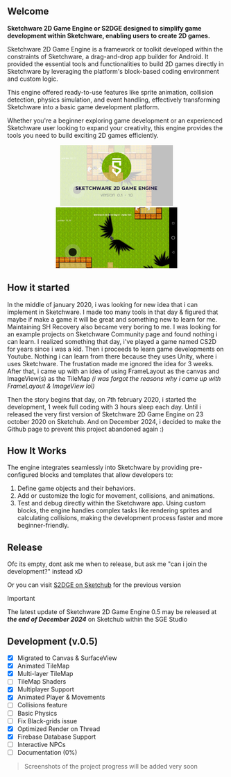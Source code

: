 ## Welcome
**<p>Sketchware 2D Game Engine or S2DGE designed to simplify game development within Sketchware, enabling users to create 2D games.</p>**
<p>Sketchware 2D Game Engine is a framework or toolkit developed within the constraints of Sketchware, a drag-and-drop app builder for Android. It provided the essential tools and functionalities to build 2D games directly in Sketchware by leveraging the platform's block-based coding environment and custom logic.</p>
<p>This engine offered ready-to-use features like sprite animation, collision detection, physics simulation, and event handling, effectively transforming Sketchware into a basic game development platform.</p>
<p>Whether you're a beginner exploring game development or an experienced Sketchware user looking to expand your creativity, this engine provides the tools you need to build exciting 2D games efficiently.</p>

<p align="center">
  <img src="./screenshots/3336028.jpg" alt="Second Image" height="140"/>
  <img src="./screenshots/3257632.jpg" alt="First Image" height="140"/>
</p>

## How it started
In the middle of january 2020, i was looking for new idea that i can implement in Sketchware. I made too many tools in that day & figured that maybe if make a game it will be great and something new to learn for me. Maintaining SH Recovery also became very boring to me. I was looking for an example projects on Sketchware Community page and found nothing i can learn. I realized something that day, i've played a game named CS2D for years since i was a kid. Then i proceeds to learn game developments on Youtube. Nothing i can learn from there because they uses Unity, where i uses Sketchware. The frustation made me ignored the idea for 3 weeks. After that, i came up with an idea of using FrameLayout as the canvas and ImageView(s) as the TileMap _(i was forgot the reasons why i came up with FrameLayout & ImageView lol)_

Then the story begins that day, on 7th february 2020, i started the development, 1 week full coding with 3 hours sleep each day. Until i released the very first version of Sketchware 2D Game Engine on 23 october 2020 on Sketchub. And on December 2024, i decided to make the Github page to prevent this project abandoned again :)

## How It Works
The engine integrates seamlessly into Sketchware by providing pre-configured blocks and templates that allow developers to:
1.  Define game objects and their behaviors.
2.  Add or customize the logic for movement, collisions, and animations.
3.  Test and debug directly within the Sketchware app.
Using custom blocks, the engine handles complex tasks like rendering sprites and calculating collisions, making the development process faster and more beginner-friendly.

## Release
Ofc its empty, dont ask me when to release, but ask me "can i join the development?" instead xD
<p>
  Or you can visit <a href="https://web.sketchub.in/p/808">S2DGE on Sketchub</a> for the previous version
</p>

> [!IMPORTANT]
> The latest update of Sketchware 2D Game Engine 0.5 may be released at ***the end of December 2024*** on Sketchub within the SGE Studio

## Development (v.0.5)
- [x] Migrated to Canvas & SurfaceView
- [x] Animated TileMap
- [x] Multi-layer TileMap
- [ ] TileMap Shaders
- [x] Multiplayer Support
- [x] Animated Player & Movements
- [ ] Collisions feature
- [ ] Basic Physics
- [ ] Fix Black-grids issue
- [x] Optimized Render on Thread
- [x] Firebase Database Support
- [ ] Interactive NPCs
- [ ] Documentation (0%)
> Screenshots of the project progress will be added very soon
